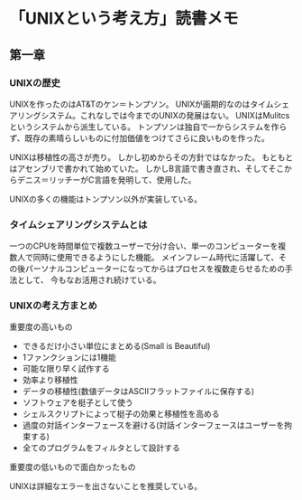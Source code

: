 # 「UNIXという考え方」読書メモ

## 第一章

### UNIXの歴史
UNIXを作ったのはAT&Tのケン＝トンプソン。
UNIXが画期的なのはタイムシェアリングシステム。これなしでは今までのUNIXの発展はない。
UNIXはMulitcsというシステムから派生している。
トンプソンは独自で一からシステムを作らず、既存の素晴らしいものに付加価値をつけてさらに良いものを作った。

UNIXは移植性の高さが売り。
しかし初めからその方針ではなかった。
もともとはアセンブリで書かれて始めていた。
しかしB言語で書き直され、そしてそこからデニス＝リッチーがC言語を発明して、使用した。

UNIXの多くの機能はトンプソン以外が実装している。

### タイムシェアリングシステムとは

一つのCPUを時間単位で複数ユーザーで分け合い、単一のコンピューターを複数人で同時に使用できるようにした機能。
メインフレーム時代に活躍して、その後パーソナルコンピューターになってからはプロセスを複数走らせるための手法として、
今もなお活用され続けている。

### UNIXの考え方まとめ

重要度の高いもの

- できるだけ小さい単位にまとめる(Small is Beautiful)
- 1ファンクションには1機能
- 可能な限り早く試作する
- 効率より移植性
- データの移植性(数値データはASCIIフラットファイルに保存する)
- ソフトウェアを梃子として使う
- シェルスクリプトによって梃子の効果と移植性を高める
- 過度の対話インターフェースを避ける(対話インターフェースはユーザーを拘束する)
- 全てのプログラムをフィルタとして設計する

重要度の低いもので面白かったもの

UNIXは詳細なエラーを出さないことを推奨している。

